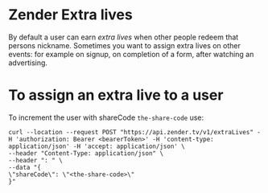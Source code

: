# Zender Extra lives
By default a user can earn *extra lives* when other people redeem that persons nickname.
Sometimes you want to assign extra lives on other events: for example on signup, on completion of a form, after watching an advertising.

# To assign an extra live to a user
To increment the user with shareCode `the-share-code` use:

```
curl --location --request POST "https://api.zender.tv/v1/extraLives" -H 'authorization: Bearer <bearerToken>' -H 'content-type: application/json' -H 'accept: application/json' \
--header "Content-Type: application/json" \
--header ": " \
--data "{
\"shareCode\": \"<the-share-code>\"
}"
```

